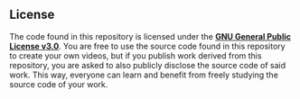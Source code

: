 ## License

The code found in this repository is licensed under the [**GNU General Public License v3.0**](https://github.com/lucasricci/GammaMathematics/blob/main/LICENSE). You are free to use the source code found in this repository to create your own videos, but if you publish work derived from this repository, you are asked to also publicly disclose the source code of said work. This way, everyone can learn and benefit from freely studying the source code of your work.
